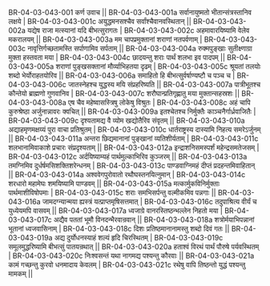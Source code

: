 BR-04-03-043-001  	कर्ण उवाच ||
BR-04-03-043-001a	सर्वानायुष्मतो भीतान्संत्रस्तानिव लक्षये |
BR-04-03-043-001c	अयुद्धमनसश्चैव सर्वांश्चैवानवस्थितान् ||
BR-04-03-043-002a	यद्येष राजा मत्स्यानां यदि बीभत्सुरागतः |
BR-04-03-043-002c	अहमावारयिष्यामि वेलेव मकरालयम् ||
BR-04-03-043-003a	मम चापप्रमुक्तानां शराणां नतपर्वणाम् |
BR-04-03-043-003c	नावृत्तिर्गच्छतामस्ति सर्पाणामिव सर्पताम् ||
BR-04-03-043-004a	रुक्मपुङ्खाः सुतीक्ष्णाग्रा मुक्ता हस्तवता मया |
BR-04-03-043-004c	छादयन्तु शराः पार्थं शलभा इव पादपम् ||
BR-04-03-043-005a	शराणां पुङ्खसक्तानां मौर्व्याभिहतया दृढम् |
BR-04-03-043-005c	श्रूयतां तलयोः शब्दो भेर्योराहतयोरिव ||
BR-04-03-043-006a	समाहितो हि बीभत्सुर्वर्षाण्यष्टौ च पञ्च च |
BR-04-03-043-006c	जातस्नेहश्च युद्धस्य मयि संप्रहरिष्यति ||
BR-04-03-043-007a	पात्रीभूतश्च कौन्तेयो ब्राह्मणो गुणवानिव |
BR-04-03-043-007c	शरौघान्प्रतिगृह्णातु मया मुक्तान्सहस्रशः ||
BR-04-03-043-008a	एष चैव महेष्वासस्त्रिषु लोकेषु विश्रुतः |
BR-04-03-043-008c	अहं चापि कुरुश्रेष्ठा अर्जुनान्नावरः क्वचित् ||
BR-04-03-043-009a	इतश्चेतश्च निर्मुक्तैः काञ्चनैर्गार्ध्रवाजितैः |
BR-04-03-043-009c	दृश्यतामद्य वै व्योम खद्योतैरिव संवृतम् ||
BR-04-03-043-010a	अद्याहमृणमक्षय्यं पुरा वाचा प्रतिश्रुतम् |
BR-04-03-043-010c	धार्तराष्ट्रस्य दास्यामि निहत्य समरेऽर्जुनम् ||
BR-04-03-043-011a	अन्तरा छिद्यमानानां पुङ्खानां व्यतिशीर्यताम् |
BR-04-03-043-011c	शलभानामिवाकाशे प्रचारः संप्रदृश्यताम् ||
BR-04-03-043-012a	इन्द्राशनिसमस्पर्शं महेन्द्रसमतेजसम् |
BR-04-03-043-012c	अर्दयिष्याम्यहं पार्थमुल्काभिरिव कुञ्जरम् ||
BR-04-03-043-013a	तमग्निमिव दुर्धर्षमसिशक्तिशरेन्धनम् | 
BR-04-03-043-013c	पाण्डवाग्निमहं दीप्तं प्रदहन्तमिवाहितान् ||
BR-04-03-043-014a	अश्ववेगपुरोवातो रथौघस्तनयित्नुमान् |
BR-04-03-043-014c	शरधारो महामेघः शमयिष्यामि पाण्डवम् ||
BR-04-03-043-015a	मत्कार्मुकविनिर्मुक्ताः पार्थमाशीविषोपमाः |
BR-04-03-043-015c	शराः समभिसर्पन्तु वल्मीकमिव पन्नगाः ||
BR-04-03-043-016a	जामदग्न्यान्मया ह्यस्त्रं यत्प्राप्तमृषिसत्तमात् |
BR-04-03-043-016c	तदुपाश्रित्य वीर्यं च युध्येयमपि वासवम् ||
BR-04-03-043-017a	ध्वजाग्रे वानरस्तिष्ठन्भल्लेन निहतो मया |
BR-04-03-043-017c	अद्यैव पततां भूमौ विनदन्भैरवान्रवान् ||
BR-04-03-043-018a	शत्रोर्मयाभिपन्नानां भूतानां ध्वजवासिनाम् |
BR-04-03-043-018c	दिशः प्रतिष्ठमानानामस्तु शब्दो दिवं गतः ||
BR-04-03-043-019a	अद्य दुर्योधनस्याहं शल्यं हृदि चिरस्थितम् |
BR-04-03-043-019c	समूलमुद्धरिष्यामि बीभत्सुं पातयन्रथात् ||
BR-04-03-043-020a	हताश्वं विरथं पार्थं पौरुषे पर्यवस्थितम् |
BR-04-03-043-020c	निःश्वसन्तं यथा नागमद्य पश्यन्तु कौरवाः ||
BR-04-03-043-021a	कामं गच्छन्तु कुरवो धनमादाय केवलम् |
BR-04-03-043-021c	रथेषु वापि तिष्ठन्तो युद्धं पश्यन्तु मामकम् ||
